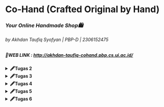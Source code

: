 # Co-Hand (Crafted Original by Hand)
### <i>Your Online Handmade Shop🛍️</i>
###### by Akhdan Taufiq Syofyan | PBP-D | 2306152475
##### 🔗WEB LINK : http://akhdan-taufiq-cohand.pbp.cs.ui.ac.id/

<details>
<summary><b>🖋Tugas 2</b></summary>

#### 1️⃣ Jelaskan bagaimana cara kamu mengimplementasikan checklist di atas secara step-by-step!
1. Membuat direktori lokal dengan nama "co-hand" untuk proyek git, lalu konfigurasi git pada direktori tersebut.
   ```
   git init
   git config --global user.name "<NAME>"
   git config --global user.email "<EMAIL>"
   ```
2. Kemudian, saya membuat repositori di github dengan nama "co-hand".
3. Setelah direktori lokal dan repositori github dibuat, saya akan menghubungkan keduanya dengan cara melakukan hal berikut di terminal direktori lokal. **(NOTES: default branch saya adalah master)**
   ```
   git branch -M master
   git remote add origin <URL REPO>
   ```
4. Untuk mengecek apakah sudah atau belumnya terhubung, saya membuat file `README.md` di direktori lokal. Lalu, saya menjalankan command berikut di dalam terminal direktori lokal.
   ```
   git add .
   git commit -m "update...."
   git push origin master
   ```
5. Setelah melakukan perintah tersebut, file `README.md` seharusnya sudah berada di dalam repositori github "co-hand".
6. Kemudian, saya lanjut mengenai instalasi django. hal pertama yang dolakukan adalah membuat virtual environment di dalam direktori lokal dan mengaktifkannya dengan cara berikut. **(NOTES: Saya menggunakan Windows)**
   ```
   python -m venv env
   env\Scripts\activate
   ```
7. Pada direkori lokal "co-hand", saya membuat file `requirements.txt` dan menambahkan beberapa dependencies.
8. Lalu, install dependencies tersebut dan dilanjutkan dengan membuat proyek django dengan nama "co_hand".
   ```
   pip install -r requirements.txt
   django-admin startproject co_hand .
   ```
9. Setelah menjalankan langkah diatas, saya melihat terdapat beberapa file serta folder baru. Kemudian, saya mencari `settings.py` dan menambahkan kedua string berikut ke dalam `ALLOWED_HOST`.
    ```
    "localhost", "127.0.0.1"
    ```
10. Kemudian, saya membuat aplikasi baru dengan nama `main`.</p>
    ```
    python manage.py startapp main
    ```
11. Setelah itu saya menambahkan `main` pada `INSTALLED_APPS` di `settings.py` direktori co_hand.
12. Kemudian, saya membuat direktori baru di aplikasi main dengan nama `templates` dan membuat file baru di dalamnya dengan nama `main.html`. Lalu, saya mengisi `main.html` dengan kode berikut.
    ```
    <!DOCTYPE html>
    <html lang="en">
    <head>
        <meta charset="UTF-8">
        <meta name="viewport" content="width=device-width, initial-scale=1.0">
        <title></title>
    </head>
    <body>
        <h1>Welcome to {{app}}</h1>
        <h5><i>"Karya Tangan, Penuh Makna"</i></h5>
        <p>Made with 💖 by {{name}} | {{class}} | {{npm}}</p>
    </body>
    </html>
    ```
13. Lalu, saya mengisi `models.py` pada aplikasi main dengan kode berikut.
    ```
    from django.db import models

    class Product(models.Model):
        name = models.CharField(max_length=255)
        price = models.IntegerField()
        description = models.TextField()
        date_added = models.DateTimeField(auto_now_add=True)
    
        def __str__(self):
            return self.name
    ```
14. Karena pada project ini saya menggunakan models, maka saya harus mengaplikasikan models ke dalam basis data dengan cara migrasi model.
    ```
    python manage.py makemigrations
    python manage.py migrate
    ```
15. Kemudian, saya menghubungkan view dengan template yang sebelumnya sudah dibuat dengan cara menambahkan line berikut pada `views.py` di dalam aplikasi main.
    ```
    from django.shortcuts import render

    def show_main(request):
    context = {
        'app' : 'Co-Hand',
        'name': 'Akhdan Taufiq',
        'class': 'PBP D',
        'npm' : '2306152475',
    }

    return render(request, "main.html", context)
    ```
16. Setelah menguhubungkan views dan templates, saya mengonfigurasi routing URL dengan cara mengisi berkas `urls.py` pada direktori luar dengan kode berikut.
    ```
    from django.contrib import admin
    from django.urls import path, include
    
    urlpatterns = [
        path('admin/', admin.site.urls),
        path('', include('main.urls')),
    ]
    ```
17. Kemudian, saya menambahkan berkas `.gitigoner` untuk menentukan apa saja berkas yang perlu diabaikan git.
18. Langkah berikutnya yang saya lakukan adalah membuat akun pada PWS yang nantinya akan digunakan untuk men-deploy project django yang dibuat.
19. Lalu, saya membuat project baru pada PWS dan mendapatkan Project Credentials dan Project Command.
20. Kemudian, saya kembali ke `settings.py` dan menambahkan url deployment pada list `ALLOWED_HOST`.
    ```
    ALLOWED_HOSTS = ["localhost", "127.0.0.1", "akhdan-taufiq-cohand.pbp.cs.ui.ac.id"]
    ```
21. Setelah semua langkah project django (selain deployment) dan pembuatan project PWS selesai, saya melakukan push ke dalam repo github dengan melakukan command berikut pada direktori lokal.
    ```
    git add .
    git commit -m "finish...."
    git push origin master
    ```
22. Langkah akhir yang saya lakukan adalah menjalankan command berikut.
    ```
    git remote add pws http://pbp.cs.ui.ac.id/akhdan.taufiq/cohand
    git branch -M master
    git push pws master
    ```
23. Jika saya suatu saat ingin memperbarui web tersebut, maka saya dapat menjalankan command berikut pada terminal direktori lokal co-hand.
    ```
    git branch -M main
    git push pws main:master
    ```
24. Dengan mengikuti langkah-langkah diatas, maka deployment project django saya pun selesai.
---

#### 2️⃣ Buatlah bagan yang berisi request client ke web aplikasi berbasis Django beserta responnya dan jelaskan pada bagan tersebut kaitan antara urls.py, views.py, models.py, dan berkas html!
<img src="public/djangoflow_image.png" style="width:50%; height:auto;">

---


#### 3️⃣ Jelaskan fungsi git dalam pengembangan perangkat lunak!
Git dalam pengembangan perangkat lunak sangat menguntungkan developer karena membantu melacak perubahan kode, menggabungkan (merge) perubahan, membuat percabangan (branch) untuk penambahan fitur, atau bahkan memungkinkan untuk kembali ke versi sebelumnya jika diperlukan. Hal ini saat dibutuhkan dalam sebuah project yang memerlukan kolaborasi banyak developer dalam satu waktu sehingga meningkatkan efisiensi waktu.

---


#### 4️⃣ Mengapa framework Django dijadikan permulaan pembelajaran pengembangan perangkat lunak?
Framework Django seringkali dijadikan permulaan pembelajaran dikarenakan menggunakan bahasa Python yang mudah dipahami sehingga membuat pemula dapat lebih fokus dalam pemrograman web. Selain itu, arsitektur MVT (Model-View-Template) pada Django yang membuat struktur aplikasi yang terorganisir, ekosistem yang matang, serta dokumentasi yang jelas membuat Django menjadi salah satu pilihan yang tepat untuk permulaan pembelajaran *software development*.

---

#### 5️⃣ Mengapa model pada Django disebut sebagai ORM?
Model Django disebut ORM (Object-Relational Mapping) karena menghubungi objek Python dengan database relasional. ORM memungkinkan developer berinteraksi dengan database menggunakan kode Python, tanpa perlu menulis/menggunakan SQL secara langsung.

</details>
<details>
<summary><b>🖋Tugas 3</b></summary>

 #### 1️⃣ Jelaskan mengapa kita memerlukan data delivery dalam pengimplementasian sebuah platform?
Data Delivery sangat penting dalam pengimplementasian sebuah platform. Mekanisme ini penting karena memungkinkan transfer informasi yang lebih akurat dan efisien antara user, sistem, dan juga device. Tanpa implementasi dari data delivery ini, platform tidak dapat berjalan secara maksimal dan memberikan hasil yang diharapkan.

---
 #### 2️⃣ Menurutmu, mana yang lebih baik antara XML dan JSON? Mengapa JSON lebih populer dibandingkan XML?
Menurut saya, JSON (JavaScript Object Notation) lebih baik dibanding XML (eXtensible Markup Language) karena formatnya yang lebih mudah dibaca, yaitu {key:value} seperti data type dictionary pada python. Selain readability yang baik, kinerja parsing JSON juga lebih cepat dikarenakan struktur data yang sederhana serta bisa diubah menjadi objek di JavaScript tanpa memerlukan banyak langkah tambahan. Berbanding terbalik dengan XML yang memerlukan langkah lebih banyak dikarenakan adanya tag dan atribut yang kompleks. Dengan berbagai kemudahan yang diberikan oleh JSON, membuat JSON lebih populer dibandingkan XML.

---
 #### 3️⃣ Jelaskan fungsi dari method is_valid() pada form Django dan mengapa kita membutuhkan method tersebut?
*Method* `is_valid()` pada *form* Django memiliki peran penting dalam aspek integritas dan validasi data. Secara garis besar, method ini akan melakukan validasi menyeluruh terhadap setiap *field*. Jika terdapat kesalahan dalam proses ini, *method* ini akan me-*return* nilai *False*. Namun, jika semua validasi berhasil dilewati, maka *method* akan melakukan validasi data ke dalam atribut `cleaned_data` dari *form* dan me-*return* nilai *True*.

 ---
 #### 4️⃣ Mengapa kita membutuhkan csrf_token saat membuat form di Django? Apa yang dapat terjadi jika kita tidak menambahkan csrf_token pada form Django? Bagaimana hal tersebut dapat dimanfaatkan oleh penyerang?
`csrf_token` pada Django dibutuhkan untuk melindungi web dari serangan Cross-Site Request Forgery (CSRF). Jika kita tidak menyertakan CSRF token dalam form Django, maka permintaan POST bisa berasal dari site yang tidak sah, atau bahkan bisa saja berbahaya. Pada implementasinya, Django akan menyisipkan token ke dalam form HTML menggunakan tag template dimana tag ini akan menghasilkan input tersembunyi dengan nilai token yang unik. Token yang di-generate ini akan selalu disertakan dalam data request sehingga di saat ada permintaan POST dari form, token akan diekstrak dan dibandingkan dengan token yang disimpan di session user. Berbagai proses ini jika dilewatkan, akan memudahkan penyerang karena dapat melakukan POST request ke server tanpa sepengetahuan user.

 ---
 #### 5️⃣ Jelaskan bagaimana cara kamu mengimplementasikan checklist di atas secara step-by-step (bukan hanya sekadar mengikuti tutorial).
 - **Membuat input form untuk menambahkan objek model pada app sebelumnya.**
   1. Membuat berkas `forms.py ` pada direktori main.
      ```
      from django.forms import ModelForm
      from main.models import Product

      class ProductEntryForm(ModelForm):
         class Meta:
            model = Product
            fields = ["name", "price", "description"]
      ```
   2. Menambahkan import redirect pada `views.py ` agar setelah user mengisi form langsung balik ke halaman utama serta menambahkan method untuk membuat produk.
      ```
      from django.shortcuts import render, redirect
      ```
      ```
      def create_product(request):
         form = ProductEntryForm(request.POST or None)

         if form.is_valid() and request.method == "POST":
            form.save()
            return redirect('main:show_main')

         context = {'form': form}
         return render(request, "create_product.html", context)
      ```
   3. Menambahkan line berikut pada funngsi `show_main` pada `views.py` untuk mengambil seluruh produk yang di tersimpan dalam database. (data dalam database berasal dari input form)
      ```
      def show_main(request):
         products = Product.objects.all()
         context = {
            'app' : 'Co-Hand',
            'name': 'Akhdan Taufiq',
            ' class': 'PBP D',
            'npm' : '2306152475',
            'products' : products,
         }

         return render(request, "main.html", context)
      ```
   4. Menambahkan path url menuju page pengisian form
      ```
      from django.urls import path
      from main.views import show_main, create_product

      app_name = 'main'

      urlpatterns = [
         path('', show_main, name='show_main'),
         path('create-product', create_product, name='create_product'),
      ]
      ```
   5. Membuat file HTML baru didalam `main/templates` dengan nama `create_product.html` sebagai halaman form dimana object product dibuat. (NOTES: Jangan lupa untuk memasukan {% csrf_token %}
      ```
      {% extends 'base.html' %} 
      {% block content %}
      <h1>Add Your Product</h1>
      
      <form method="POST">
        {% csrf_token %}
        <table>
          {{ form.as_table }}
          <tr>
            <td></td>
            <td>
              <input type="submit" value="Add Product" />
            </td>
          </tr>
        </table>
      </form>
      
      {% endblock %}
      ```
 - **Tambahkan 4 fungsi views baru untuk melihat objek yang sudah ditambahkan dalam format XML, JSON, XML by ID, dan JSON by ID.**
   1. Menambahkan import `HttpResponse` dan  `Serializer` pada `views.py` pada direktori `main`
      ```
      from django.http import HttpResponse
      from django.core import serializers
      ```
   2. Membuat fungsi berikut di dalam `views.py` pada direktori `main`
      ```
      def show_xml(request):
         data = Product.objects.all()
         return HttpResponse(serializers.serialize("xml", data), content_type="application/xml")

      def show_json(request):
         data = Product.objects.all()
         return HttpResponse(serializers.serialize("json", data), content_type="application/json")

      def show_xml_by_id(request, id):
         data = Product.objects.filter(pk=id)
         return HttpResponse(serializers.serialize("xml", data), content_type="application/xml")

      def show_json_by_id(request, id):
         data = Product.objects.filter(pk=id)
         return HttpResponse(serializers.serialize("json", data), content_type="application/json")
      ```
 - **Membuat routing URL untuk masing-masing views yang telah ditambahkan pada poin 2.**
   1. Meng-import fungsi yang dibuat dalam `views.py` ke dalam `urls.py` di dalam direktori `main`
      ```
      from main.views import show_main, create_product, show_xml, show_json,show_json_by_id,show_xml_by_id
      ```
   2. Manambahkan path URL ke dalam urlpatterns untuk mengakses setiap fungsi yang sudah di import sebelumnya
      ```
      urlpatterns = [
          ...
          path('xml/', show_xml, name='show_xml'),
          path('json/' , show_json, name='show_json'),
          path('xml/<str:id>/', show_xml_by_id, name='show_xml_by_id'),
          path('json/<str:id>/', show_json_by_id, name='show_json_by_id'),
      ]
      ```
 ---
### 6️⃣ Postman Documentation
1. `show_xml`
<img src="public/XML_products.png" style="width:50%; height:auto;">

2. `show_xml_by_id`
<img src="public/XML_product_by_id.png" style="width:50%; height:auto;">

3. `show_json`
<img src="public/JSON_products.png" style="width:50%; height:auto;">

4. `show_json_by_id`
<img src="public/JSON_product_by_id.png" style="width:50%; height:auto;">

</details>

<details>
<summary><b>🖋Tugas 4</b></summary>
   
#### 1️⃣ Apa perbedaan antara HttpResponseRedirect() dan redirect()?
`HttpResponseRedirect()` adalah class bawaan Django yang digunakan untuk mengarahkan pengguna ke URL tertentu secara manual dengan membutuhkan URL lengkap atau relatif sebagai parameter. Sebaliknya, `redirect()` adalah fungsi shortcut yang lebih fleksibel karena dapat menerima URL, nama view, ataupun objek sebagai paramaternya, dan secara otomatis mengarahkan pengguna ke lokasi yang tepat. Walaupun demikian, `redirect()` secara internal menggunakan `HttpResponseRedirect()`, yakni `redirect()` akan mengonversi parameter menjadi sebuah URL dan mengembalikan `HttpResponseRedirect()`. Karena itulah keduanya bisa dibilang melakukan hal yang sama, namun `redirect()` lebih fleksibel dalam penggunaannya.

---
#### 2️⃣ Jelaskan cara kerja penghubungan model Product dengan User!
Dalam Django, penghubungan model `Product` dengan model `User` dilakukan menggunakan `ForeignKey`, yang merupakan tipe field yang memungkinkan kita untuk menyimpan referensi ke objek lain, dalam hal ini, pengguna. Ketika kita mendeklarasikan `user = models.ForeignKey(User, on_delete=models.CASCADE)`, kita memastikan bahwa setiap entri prodduct akan memiliki referensi ke pengguna yang membuatnya. Ini menciptakan relasi many-to-one, di mana satu pengguna bisa memiliki banyak entri product.

Contoh implementasi dari hubungan model Product dengan User adalah sebagai berikut:
```
...
class Product(models.Model) :
   user = models.ForeignKey(User, on_delete=models.CASCADE)
   mood = models.CharField(max_length=255)
   time = models.DateField(auto_now_add=True)
   feelings = models.TextField()
   ...   
```
---

#### 3️⃣ Apa perbedaan antara authentication dan authorization, apakah yang dilakukan saat pengguna login? Jelaskan bagaimana Django mengimplementasikan kedua konsep tersebut.
- **Authentication**
   - Authentication adalah proses untuk verifikasi data user. Pada umumnya, user diminta untuk memasukkan kredensial yang layak seperti username dan password
  - Implementasi pada Django:
     Pada Django, proses authentication dilakukan dalam fitur login. Setelah user memasukkan kredensial, Django akan memverifikasi apakah kredensial valid atau tidak.
- **Authorization**
  - Authorization adalah proses penentuan hak akses yang dapat dan tidak dapat dilakukan oleh seorang user dalam aplikasi. Hal ini berkaitan dengan pengaturan akses ke sumber daya tertentu
  - Implementasi pada Django:
     Setelah proses authentication, Django akan memverifikasi izin user untuk menentukan akses mereka ke berbagai bagian aplikasi. Hal ini diatur dengan menggunakan decorator, seperti `@login_required`.

---

#### 4️⃣ Bagaimana Django mengingat pengguna yang telah login? Jelaskan kegunaan lain dari cookies dan apakah semua cookies aman digunakan?
- Django mengingat pengguna yang sudah login dengan menggunakan session yang dikelola melalui cookie. Ketika pengguna login, Django membuat sesi khusus untuk mereka dan menyimpan informasi penting di server. Di sisi pengguna, Django menempatkan session ID dalam cookie di browser. Jadi, setiap kali pengguna mengunjungi halaman lain, browser mengirimkan session ID tersebut ke server, dan Django tahu siapa pengguna tersebut tanpa perlu login lagi.
- Cookies tidak hanya digunakan untuk mengingat sesi pengguna, tetapi juga bisa digunakan untuk menyimpan preferensi atau melacak aktivitas. Namun, tidak semua cookies aman digunakan. Agar terlindungi dari serangan, cookies harus dikonfigurasi dengan benar menggunakan fitur seperti `Secure` untuk memastikan cookie hanya dikirim melalui koneksi HTTPS, `HttpOnly` untuk mencegah akses oleh JavaScript, dan `SameSite` untuk membatasi pengiriman cookie lintas situs yang dapat mengurangi risiko serangan CSRF.

---

#### 5️⃣ Jelaskan bagaimana cara kamu mengimplementasikan checklist di atas secara step-by-step (bukan hanya sekadar mengikuti tutorial)!
- **Implementasi Fungsi Login, Logout, dan Registrasi**
  1. Mengimport library berikut untuk kebutuhan fitur registrasi, login, dan logout pada berkas `views.py` di direktori `main`.
     ```
     from django.contrib import messages
     from django.contrib.auth.forms import UserCreationForm, AuthenticationForm
     from django.contrib.auth import authenticate, login, logout
     ```
  2. Menambahkan fungsi-fungsi berikut pada berkas `views.py` di direktori `main`.
     ```
     def register(request):
        form = UserCreationForm()
        if request.method == "POST":
           form = UserCreationForm(request.POST)
           if form.is_valid():
               form.save()
               messages.success(request, 'Your account has been successfully created!')
               return redirect('main:login')
        context = {'form':form}
        return render(request, 'register.html', context)

      def login_user(request):
         if request.method == 'POST':
            form = AuthenticationForm(data=request.POST)
            if form.is_valid():
               user = form.get_user()
               login(request, user)
               response = HttpResponseRedirect(reverse("main:show_main"))
               response.set_cookie('last_login', str(datetime.datetime.now()))
               return response
            else:
               form = AuthenticationForm(request)
         context = {'form': form}
         return render(request, 'login.html', context)

      def logout_user(request):
         logout(request)
         response = HttpResponseRedirect(reverse('main:login'))
         response.delete_cookie('last_login')
         return response
     ```
  3. Membuat file baru `register.html` di `main/templates`.
     ```
     {% extends 'base.html' %}

      {% block meta %}
      <title>Register</title>
      {% endblock meta %}
      
      {% block content %}
      
      <div class="login">
        <h1>Register</h1>
      
        <form method="POST">
          {% csrf_token %}
          <table>
            {{ form.as_table }}
            <tr>
              <td></td>
              <td><input type="submit" name="submit" value="Daftar" /></td>
            </tr>
          </table>
        </form>
      
        {% if messages %}
        <ul>
          {% for message in messages %}
          <li>{{ message }}</li>
          {% endfor %}
        </ul>
        {% endif %}
      </div>
      
      {% endblock content %}
     ```
  4. Membuat file baru `login.html` di `main/templates`.
     ```
     {% extends 'base.html' %}

      {% block meta %}
      <title>Login</title>
      {% endblock meta %}
      
      {% block content %}
      <div class="login">
        <h1>Login</h1>
      
        <form method="POST" action="">
          {% csrf_token %}
          <table>
            {{ form.as_table }}
            <tr>
              <td></td>
              <td><input class="btn login_btn" type="submit" value="Login" /></td>
            </tr>
          </table>
        </form>
      
        {% if messages %}
        <ul>
          {% for message in messages %}
          <li>{{ message }}</li>
          {% endfor %}
        </ul>
        {% endif %} Don't have an account yet?
        <a href="{% url 'main:register' %}">Register Now</a>
      </div>
      
      {% endblock content %}
     ```
  5. Menambahkan button logout pada berkas `main.html` untuk menjalankan fitur logout
     ```
      <a href="{% url 'main:logout' %}">
      <button>Logout</button>
      </a>
     ```
  6. Menambahkan path url baru di berkas `urls.py` yang berada di dalam `main`
     ```
      path('register/', register, name='register'),
      path('login/', login_user, name='login'),
      path('logout/', logout_user, name='logout'),
     ```
  7. Restriksi akses ke halaman main agar halaman hanya bisa diakses oleh pengguna yang memiliki akun dengan cara menambahkan kode berikut pada berkas `views.py` pada direktori `main`.
     ```
     from django.contrib.auth.decorators import login_required
     ...
     @login_required(login_url='/login')
     def show_main(request):
     ```
- **Membuat dua akun pengguna dengan masing-masing tiga dummy data di lokal**
  1. Menjalankan server lokal dengan command berikut di dalam direktori co-hand lokal
     ```
     python manage.py runserver
     ```
  2. Masuk ke dalam link berikut untuk mengakses [local server](http://localhost:8000/login)
  3. Saat memasuki link tersebut, page pertama yang dilihat adalah login page
  4. Dengan asumsi belum ada akun yang terdaftar, maka lakukan registrasi dengan cara menekan hyperlink "Register Now" untuk memasuk page registrasi. Dalam page registrasi, isi segala hal yang diminta seperti username dan passsword. Lakukan langkah ini sebanyak 3 kali untuk membuat 3 akun.
  5. Selanjutnya, saya membuat tiga dummy data produk kerajinan tangan di setiap akun. Setelah login, maka page yang setelahnya diliat adalah main page dimana kita bisa menambah produk dan logout dari akun yang sebelumnya dipakai untuk login. Untuk menambahkan dummy data atau pada web saya adalah produk, maka bisa langsung memencet button "Add New Product" yang mengarahkan user ke page create product.
  6. Setelah berada di page create product, saya mengisi segala deskripsi produk yang dibutuhkan. Lalu, untuk men-submit data tersebut ke database, saya memencet button "Add product" sehingga data produk pun masuk ke dalam database akun tersebut. Saya melakukan langkah ini 3 kali untuk setiap akun sehingga masing-masing akun memiliki 3 dummy data.
  7. Bukti Pengerjaan: <br>
     <img src="public/dummydata.png" style="width:50%; height:auto;">

-  **Menghubungkan model Product dengan User**
   1. Menambahkan library User dan isi dari variabel user pada berkas `models.py`
      ```
      ...
      from django.contrib.auth.models import User
      ...
      class MoodEntry(models.Model):
         user = models.ForeignKey(User, on_delete=models.CASCADE)
      ...
      ...
      ```
   2. Mengubah fungsi `create_product` pada berkas `views.py` pada direktori `main` untuk menghubungkan setiap produk dengan user yang meng-input
      ```
      def create_product(request):
         form = ProductEntryForm(request.POST or None)

         if form.is_valid() and request.method == "POST":
            product = form.save(commit=False)
            product.user = request.user
            product.save()
            return redirect('main:show_main')
         context = {'form': form}
         return render(request, "create_product.html", context)
      ```
   3. Jika ingin, objek products hanya bisa dilihat oleh user yang diinput, maka bisa mengubah fungsi `show_main` pada `views.py` dengan kode berikut.
      ```
      ...
      def show_main(request):
         products = Product.objects.filter(user=request.user)
         context = {
            'app' : 'Co-Hand',
            'name': request.user.username,
            ...
      ```
- **Menampilkan detail informasi pengguna yang sedang logged in seperti username dan menerapkan cookies seperti last login pada halaman utama aplikasi**
   1. Menambahkan import berikut pada berkas `views.py` dalam direktori `main`.
      ```
      import datetime
      from django.http import HttpResponseRedirect
      from django.urls import reverse
      ```
   2. Memodifikasi kode pada fungsi `login_user` untuk menerapkan cookies.
      ```
      ...
      if form.is_valid():
         user = form.get_user()
         login(request, user)
         response = HttpResponseRedirect(reverse("main:show_main"))
         response.set_cookie('last_login', str(datetime.datetime.now()))
      return response
      ...
      ```
   3. Menambahkan variabel last_login `context` pada fungsi `show_main` untuk mengambil timedate last login user.
      ```
      ...
      'last_login': request.COOKIES['last_login']
      ...
      ```
   4. Mengubah fungsi `logout_user` untuk menghapus cookie.
      ```
      def logout_user(request):
         logout(request)
         response = HttpResponseRedirect(reverse('main:login'))
         response.delete_cookie('last_login')
         return response
      ```
   5. Menampilkan data last login pada main page dengan cara menambah kode berikut kedalam berkas `main.html`.
      ```
      <h5>Sesi terakhir login: {{ last_login }}</h5>
      ```
</details>
<details>
   <summary><b>🖋Tugas 5</b></summary>
   
   #### 1️⃣ Jika terdapat beberapa CSS selector untuk suatu elemen HTML, jelaskan urutan prioritas pengambilan CSS selector tersebut!
Jika terdapat beberapa CSS selector untuk suatu elemen HTML, maka berikut adalah urutan prioritasnya dari prioritas yang paling tinggi:
1. **Inline Style**
   Inline style adalah style yang didefinisikan langsung dalam suatu baris menggunakan atribut `style`. Style dalam baris ini langsung dikaitkan pada sebuah elemen tertentu.
   Contoh:
   ```
   <p style="font : bold;">Font pada teks ini tebal</p>
   ```
2. **External dan Internal Style Sheets**
   Style tipe ini ditulis di dalam tag `<style>` di dalam file HTML yang sama ataupun menggunakan file CSS terpisah yang akan di-link ke dalam suatu halaman HTML. Style jenis ini akan digunakan dalam keseluruhan elemen pada suatu file HTML dengan syarat tidak ada inline style yang digunakan pada elemen tersebut.
   Contoh:
   ```
   <style>
     p {
      color: red;
      }
   </style>
   ```
3. **Browser Default**
   Style jenis browser default ini adalah prioritas terakhir dari seluruh jenis style yang ada. Style ini akan digunakan jika tidak ada style yang dibuat oleh developer. Contohnya adalah tag `<h2>` jika tidak set untuk suatu style, maka browser default akan menggunakan style default akan menggunakan font Times New Roman dengan weight bold.
   
---
   #### 2️⃣ Mengapa responsive design menjadi konsep yang penting dalam pengembangan aplikasi web? Berikan contoh aplikasi yang sudah dan belum menerapkan responsive design!
   
   Responsive design menjadi konsep yang penting dalam pengembangan aplikasi web karena pengguna mengakses aplikasi dari berbagai perangkat dengan ukuran layar yang berbeda, seperti desktop, tablet, dan ponsel. Responsive design memastikan bahwa tampilan dan fungsionalitas aplikasi web tetap optimal di semua perangkat, memberikan pengalaman pengguna yang konsisten dan nyaman. Beberapa contoh dari aplikasi yang sudah menerapkan responsive design adalah Instagram, Twitter dan Youtube. Dan untuk contoh aplikasi yang belum menerapkan responsive design adalah SIAK-NG yang disediakan oleh UI dikarenakan SIAK menggunakan skala yang tidak sesuai untuk mobile user sehingga user harus melakukan zoom in/out untuk membaca konten yang tersedia.
   
---
   #### 3️⃣ Jelaskan perbedaan antara margin, border, dan padding, serta cara untuk mengimplementasikan ketiga hal tersebut!
   **Perbedaan Margin, Border, dan Padding dalam CSS**

| **Komponen** | **Definisi**                                                                 | **Fungsi**                                          | **Penampilan**                          | **Contoh Penggunaan CSS**                                                                 |
|--------------|------------------------------------------------------------------------------|-----------------------------------------------------|-----------------------------------------|-------------------------------------------------------------------------------------------|
| **Margin**   | Ruang di luar border yang memisahkan elemen-elemen HTML satu dengan lainnya   | Memberikan jarak antar elemen di halaman web         | Transparan, tidak mempengaruhi konten   | `margin: 20px;`                                                                           |
| **Border**   | Garis yang mengelilingi padding dan konten                                   | Mengelilingi elemen dengan garis, warna, dan gaya    | Dapat diubah warna, ketebalan, dan gaya | `border: 2px solid black;`                                                                |
| **Padding**  | Ruang di dalam border yang memberikan jarak antara konten dan border         | Memberikan jarak antara konten dan border            | Transparan, hanya menggeser konten      | `padding: 10px;`                                                                          |

---
#### 4️⃣ Jelaskan konsep flex box dan grid layout beserta kegunaannya!
- **Flexbox**
   - **Satu Dimensi**: Flexbox fokus pada penataan elemen dalam satu arah, baik horizontal maupun vertikal, membuatnya mudah untuk mengatur elemen dalam ruang yang tersedia.
   - **Penyesuaian Mudah**: Memudahkan penyusunan dan penyelarasan elemen dengan menggunakan properti seperti align-items dan justify-content, cocok untuk desain responsif.
- **Grid Layout**
   - **Dua Dimensi**: CSS Grid Layout memungkinkan pengaturan elemen dalam baris dan kolom, ideal untuk layout yang lebih kompleks.
   - **Kontrol Lebih Baik**: Dengan penggunaan area dan garis grid, kita bisa mengatur elemen dengan lebih presisi, menjadikannya lebih terorganisir.

---
#### 5️⃣ Jelaskan bagaimana cara kamu mengimplementasikan checklist di atas secara step-by-step (bukan hanya sekadar mengikuti tutorial)!
- **Implementasi Fungsi Menghapus dan Mengedit**
  - Menambahkan fungsi-fungsi berikut pada berkas `views.py` di direktori `main`
     ```
      def edit_product(request, id):
         product = Product.objects.get(pk = id)

         form = ProductEntryForm(request.POST or None, instance=product)

         if form.is_valid() and request.method == "POST":
           form.save()
           return HttpResponseRedirect(reverse('main:show_main'))
         
         context = {'form': form}
         return render(request, "edit_product.html", context)

      def delete_product(request, id):
         product = Product.objects.get(pk = id)
         product.delete()
         
         return HttpResponseRedirect(reverse('main:show_main'))
     ```
  - Meng-import fungsi yang dibuat sebelumnya ke dalam berkas `urls.py` pada `main`
      ```
      from main.views import ...,edit_product, delete_product
      ```
  - Menambahkan path url baru di berkas `urls.py` yang berada di dalam `main`
      ```
      ...
      path('edit-product/<uuid:id>', edit_product, name='edit_product'),
      path('delete/<uuid:id>', delete_product, name='delete_product'),
      ```
  - Membuat berkas `edit_product.html` pada direktori `main/templates/`
  - Menambahkan hyperlink untuk delete dan edit pada setiap produk (membentuk button)
      ```
      <tr>
       ...
       <td>
           <a href="{% url 'main:edit_product' product.pk %}">
               <button>
                   Edit
               </button>
           </a>
       </td>
       <td>
           <a href="{% url 'main:delete_product' product.pk %}">
               <button>
                   Delete
               </button>
           </a>
       </td>
      </tr>
      ```

- **Kustomisasi desain pada template HTML menggunakan CSS Framework (Tailwind)**
  - Membuat folder `static` pada root folder. Lalu, membuat dua folder di dalamnya dengan nama `css` dan `image`. Langkah ini diperlukan untuk menyimpan komponen yang akan digunakan secara statis pada pengerjaan proyek. Setelah itu, membuat file `global.css` dalam direktori `static/css/` yang akan digunakan jika memerlukan kustomisasi CSS secara keseluruhan (eksternal stylesheet)
  - Menambahkan CDN Tailwind dan menyambungkan `global.css` ke seluruh proyek html di bagian `<head>` pada file `base.html`
    ```
    <head>
       ...
       <script src="https://cdn.tailwindcss.com"></script>
       <link rel="stylesheet" href="{% static 'css/global.css' %}"/>
    </head>
    ```
  - Membuat file `card_product.html` pada direktori `main/templates/`
  - Membuat file `navbar.html` pada direktori `templates/`
  - Langkah terakhir adalah kustomisasi segala page html yang dibuat menggunakan framework CSS, yaitu tailwind. CSS Selector yang banyak saya gunakan adalah inline style.

</details>

<details>
   <summary><b>🖋Tugas 6</b></summary>
   
   #### 1️⃣ Jelaskan manfaat dari penggunaan JavaScript dalam pengembangan aplikasi web!
   Javascript dalam pengembangan aplikasi web digunakan untuk meningkatkan interaktivitas aplikasi web. Salah satu contohnya adalah Javascript sangat berguna untuk interaksi dengan API dengan teknik seperti penggunaan AJAX untuk mengambil data secara asinkron tanpa kita harus melakukan reload untuk sebuah page, yang memberikan pengalaman pengguna yang lebih baik. Selain itu juga, penggunaan Javascript dapat dilakukan untuk manipulasi DOM sehingga kita dapat mengubah konten webpage secara langsung.

---
   #### 2️⃣ Jelaskan fungsi dari penggunaan await ketika kita menggunakan fetch()! Apa yang akan terjadi jika kita tidak menggunakan await?
Penggunaan `await` digunakan dalam konteks fungi asinkron untuk menunggu hasil dari fungsi `fetch()`. Pengeksekusian kode setelahnya akan menunggu hingga `fetch()` menyelesaikan permintaan datanya. Jika tidak menggunakan `await`, maka fungsi `fetch()` akan mengembalikan sebuah promise dan eksekusi dari kode akan terus berjalan tanpa menunggu fetch menyelesaikan pemintaannya. Hal ini akan memungkinkan terjadinya kesalahan di baris berikutnya jika ingin mengakses data yang belum tersedia/masih dalam proses `fetch()`.

---
   #### 3️⃣ Mengapa kita perlu menggunakan decorator csrf_exempt pada view yang akan digunakan untuk AJAX POST?
Decorator `csrf_exempt` diperlukan pada view yang akan menerima permintaan POST dari AJAX karena permintaan AJAX seringkali tidak menyertakan token CSRF secara otomatis. Oleh karena itu, kita bisa menggunakan `csrf_exempt` untuk menghindari kesalahan yang disebabkan oleh pelanggaran kebijakan CSRF.

---
   #### 4️⃣ Pada tutorial PBP minggu ini, pembersihan data input pengguna dilakukan di belakang (backend) juga. Mengapa hal tersebut tidak dilakukan di frontend saja?
Pembersihan data input pengguna di frontend memang berguna untuk mencegah beberapa kesalahan, namun tidak dapat sepenuhnya melindungi dengan baik. Pengguna bisa saja dengan mudah melewati validasi frontend, seperti menggunakan alat pengembang browser.  Dengan melakukan pembersihan data input pengguna di backend, kita bisa memastikan semua data yang diterima di server sudah tervalidasi dan tersanitasi dengan baik, sehingga bagaimanapun cara data tersebut masuk, data yang masuk akan dipastikan aman.

---
   #### 5️⃣ Jelaskan bagaimana cara kamu mengimplementasikan checklist di atas secara step-by-step (bukan hanya sekadar mengikuti tutorial)!
- **AJAX GET**
  - Mengubah blok conditional pengambilan produk yang sebelumnya diambil langsung dari fungsi `show_main` menjadi diambil melalui endpoint `/json` menggunakan ID khusus agar script JavaScript dapat menyuntikkan HTML-nya.
    ```
    <div id="product_cards"></div>
    ```
  - Membuat folder `js` pada `static` dan menambahkan berkas `scripts.js`
  - Menambahkan source script menuju file `scripts.js` pada `main.html`
    ```
    ...
    <script src="{% static 'js/scripts.js' %}"></script>
    {% endblock content %}
    ```
  - Menambahkan beberapa script pada `scripts.js` untuk pengambilan produk dengan feth API, serta kebutuhan html yang dibutuhkan ID yang sudah dibuat sebelumnya. Beberapa function yang dibuat antara lain, fungsi asinkron `getProducts` dan `refreshProducts`.

- **AJAX POST**
  - Membuat sebuah tombol yang membuka sebuah modal dengan form untuk menambahkan produk.
    ```
      <button data-modal-target="crudModal" data-modal-toggle="crudModal" class="bg-[#76865F] hover:bg-[#525D42] text-white font-bold py-3 px-6 rounded-full transition duration-300 ease-in-out transform hover:-translate-y-1 hover:scale-105 shadow-lg flex items-center ml-4" onclick="showModal();">
        <svg class="w-5 h-5 mr-2" fill="none" stroke="currentColor" viewBox="0 0 24 24" xmlns="http://www.w3.org/2000/svg">
            <path stroke-linecap="round" stroke-linejoin="round" stroke-width="2" d="M12 6v6m0 0v6m0-6h6m-6 0H6"></path>
        </svg>
        Add Product
      </button>
    ```
    Tombol ini diarahkan ke `crudModal`, yang merupakan form yang akan dibuat nanti.
  - Membuat form `crudModal` yang sebelumnya telah disebutkan di dalam berkas `main.html`. crudModal ini hanya akan muncul ketika di-trigger oleh tombol yang telah dibuat.
  - Meng-import beberapa decorator dan menambahkan fungsi `create_product_ajax` pada berkas `views.py`.
    ```
         ...
         from django.views.decorators.csrf import csrf_exempt
         from django.views.decorators.http import require_POST
         ...
         @csrf_exempt
         @require_POST
         def add_product_ajax(request):
             #fields = ["name", "price", "description"]
             name = strip_tags(request.POST.get("name"))
             price = request.POST.get("price")
             description = strip_tags(request.POST.get("description"))
             user = request.user
             if (name == "" or description == "") :
                 return
             new_product = Product(
                 name=name, price=price,
                 description=description,
                 user=user
             )
             new_product.save()
             return HttpResponse(b"CREATED", status=201)
    ```
  - Menambahkan routing url untuk fungsi `create_product_ajax` pada berkas `urls.py`
    ```
         from main.views import add_product_ajax
         ...
         URL_PATTERN = [
         ...
         path('create-product-entry-ajax/', add_product_ajax, name='add_product_ajax'),
         ]
    ```
  - Menghapus pengambilan variabel product pada fungsi `show_main` pada berkas `views.py` karena data produk akan didapatkan melalui fetch API dari endpoint `/json` dan mengubah pengambilan data pada `show_xml` dan `show_json` menjadi hasil filter sesuai user yang sedang login.
    ```
    data = Product.objects.filter(user=request.user)
    ```
  - Menghubungkan form di modal dengan path `/create-ajax/` menggunakan AJAX. Form tersebut akan mengirim data secara asinkronus ketika di-submit.
    ```
      function addProductEntry() {
          fetch("create-product-entry-ajax/", {
            method: "POST",
            body: new FormData(document.querySelector('#productEntryForm')),
          })
          .then(response => refreshProducts())
      
          document.getElementById("productEntryForm").reset(); 
          document.querySelector("[data-modal-toggle='crudModal']").click();
          hideModal();
      
          return false;
      }
      
      document.getElementById("productEntryForm").addEventListener("submit", (e) => {
          e.preventDefault();
          addProductEntry();
      })
    ```
  - Menambahkan script untuk membuka dan menutup form di modal pada berkas `scripts.js`
    ```
      const modal = document.getElementById('crudModal');
      const modalContent = document.getElementById('crudModalContent');
    function showModal() {
       ...
    }
    function showModal() {
       ...
    }
    document.getElementById("cancelButton").addEventListener("click", hideModal);
    document.getElementById("closeModalBtn").addEventListener("click", hideModal);
    ```
</details>
